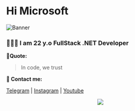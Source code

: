 # Hi Microsoft
![Banner](https://raw.githubusercontent.com/MrTukhtaboyev/MrTukhtaboyev/main/code.png)

### 👨🏻‍💻 I am 22 y.o FullStack .NET Developer

**🖤Quote:**
>In code, we trust

**📧 Contact me:**
 
[Telegram](https://t.me/gcu_owner) | [Instagram](https://www.instagram.com/mukhammadkarim_tukhtaboyev/) | [Youtube](https://www.youtube.com/channel/UCmB75u4tDsqlxMluy3Y4zdg)


<p align="center"><img src="https://raw.githubusercontent.com/arcticicestudio/nord-docs/develop/assets/images/nord/repository-footer-separator.svg?sanitize=true" /></p>
